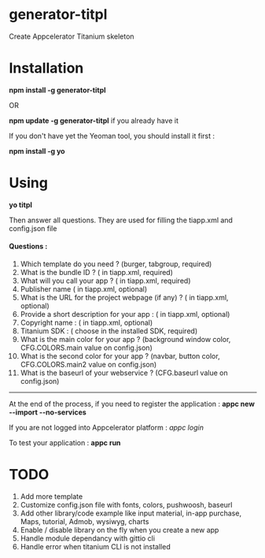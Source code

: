 # generator-titpl

Create Appcelerator Titanium skeleton

# Installation

**npm install -g generator-titpl**

OR

**npm update -g generator-titpl** if you already have it

If you don't have yet the Yeoman tool, you should install it first :

**npm install -g yo**

# Using

**yo titpl**

Then answer all questions. They are used for filling the tiapp.xml and config.json file

#### Questions :

1. Which template do you need ? (burger, tabgroup, required)
2. What is the bundle ID ? (<id> in tiapp.xml, required)
3. What will you call your app ? (<name> in tiapp.xml, required)
4. Publisher name (<publisher> in tiapp.xml, optional)
5. What is the URL for the project webpage (if any) ? (<url> in tiapp.xml, optional)
6. Provide a short description for your app : (<description> in tiapp.xml, optional)
7. Copyright name : (<copyright> in tiapp.xml, optional)
8. Titanium SDK : (<sdk-version> choose in the installed SDK, required)
9. What is the main color for your app ? (background window color, CFG.COLORS.main value on config.json)
10. What is the second color for your app ? (navbar, button color, CFG.COLORS.main2 value on config.json)
11. What is the baseurl of your webservice ? (CFG.baseurl value on config.json)

___


At the end of the process, if you need to register the application :
**appc new --import --no-services**

If you are not logged into Appcelerator platform :
*appc login*

To test your application :
**appc run**

# TODO

1. Add more template
2. Customize config.json file with fonts, colors, pushwoosh, baseurl
3. Add other library/code example like input material, in-app purchase, Maps, tutorial, Admob, wysiwyg, charts
4. Enable / disable library on the fly when you create a new app
5. Handle module dependancy with gittio cli
6. Handle error when titanium CLI is not installed
